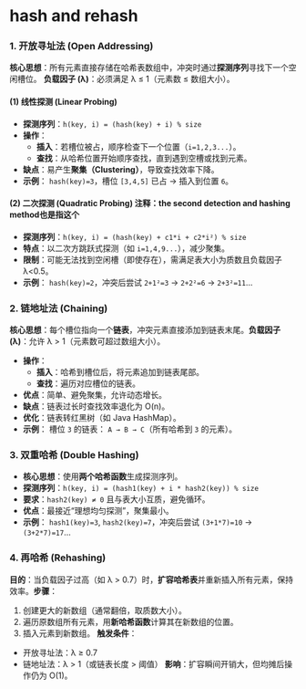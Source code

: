 # hash and rehash

### 1. **开放寻址法 (Open Addressing)**

**核心思想**：所有元素直接存储在哈希表数组中，冲突时通过**探测序列**寻找下一个空闲槽位。
**负载因子 (λ)**：必须满足 λ ≤ 1（元素数 ≤ 数组大小）。

#### (1) **线性探测 (Linear Probing)**

- **探测序列**：`h(key, i) = (hash(key) + i) % size`
- **操作**：
  - **插入**：若槽位被占，顺序检查下一个位置（`i=1,2,3...`）。
  - **查找**：从哈希位置开始顺序查找，直到遇到空槽或找到元素。
- **缺点**：易产生**聚集（Clustering）**，导致查找效率下降。
- **示例**：
  `hash(key)=3`，槽位 `[3,4,5]` 已占 → 插入到位置 `6`。

#### (2) **二次探测 (Quadratic Probing)** 注释：the second detection and hashing method也是指这个

- **探测序列**：`h(key, i) = (hash(key) + c1*i + c2*i²) % size`
- **特点**：以二次方跳跃式探测（如 `i=1,4,9...`），减少聚集。
- **限制**：可能无法找到空闲槽（即使存在），需满足表大小为质数且负载因子 λ<0.5。
- **示例**：
  `hash(key)=2`，冲突后尝试 `2+1²=3` → `2+2²=6` → `2+3²=11`...


### 2. **链地址法 (Chaining)**

**核心思想**：每个槽位指向一个**链表**，冲突元素直接添加到链表末尾。**负载因子 (λ)**：允许 λ > 1（元素数可超过数组大小）。

- **操作**：
  - **插入**：哈希到槽位后，将元素追加到链表尾部。
  - **查找**：遍历对应槽位的链表。
- **优点**：简单、避免聚集，允许动态增长。
- **缺点**：链表过长时查找效率退化为 O(n)。
- **优化**：链表转红黑树（如 Java HashMap）。
- **示例**：
  槽位 `3` 的链表： `A → B → C`（所有哈希到 `3` 的元素）。

### 3. **双重哈希 (Double Hashing)**

- **核心思想**：使用**两个哈希函数**生成探测序列。
- **探测序列**：`h(key, i) = (hash1(key) + i * hash2(key)) % size`
- **要求**：`hash2(key) ≠ 0` 且与表大小互质，避免循环。
- **优点**：最接近“理想均匀探测”，聚集最小。
- **示例**：
  `hash1(key)=3`, `hash2(key)=7`，冲突后尝试 `(3+1*7)=10` → `(3+2*7)=17`...


### 4. **再哈希 (Rehashing)**

**目的**：当负载因子过高（如 λ > 0.7）时，**扩容哈希表**并重新插入所有元素，保持效率。**步骤**：

1. 创建更大的新数组（通常翻倍，取质数大小）。
2. 遍历原数组所有元素，用**新哈希函数**计算其在新数组的位置。
3. 插入元素到新数组。
   **触发条件**：

- 开放寻址法：λ ≥ 0.7
- 链地址法：λ > 1（或链表长度 > 阈值）
  **影响**：扩容瞬间开销大，但均摊后操作仍为 O(1)。
